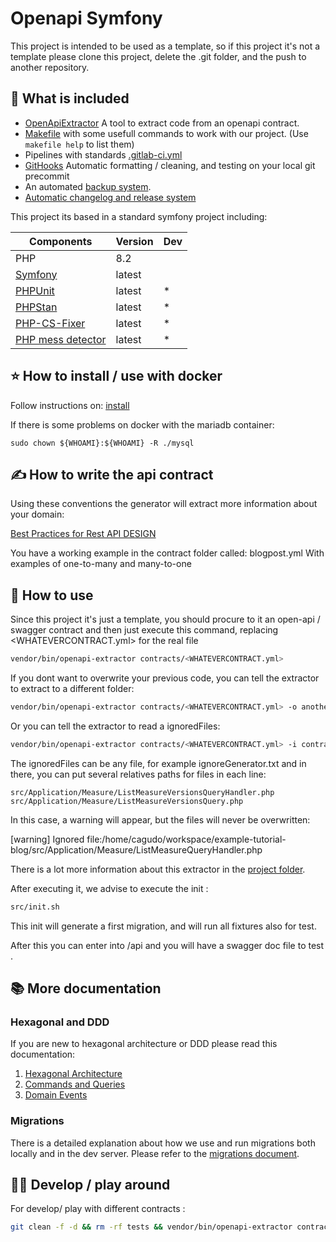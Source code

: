 # Openapi Symfony

This project is intended to be used as a template, so if this project it's not a template please clone this project, delete the .git folder, and the push to another repository.

## :rocket: What is included

- [OpenApiExtractor](https://gitlab.evolucare.io/dpi/hopitalweb/api/openapi-ddd-extractor) A tool to extract code from an openapi contract.
- [Makefile](Makefile) with some usefull commands to work with our project. (Use ```makefile help``` to list them)
- Pipelines with standards [.gitlab-ci.yml](.gitlab-ci.yml)
- [GitHooks](docs/githooks.md) Automatic formatting / cleaning, and testing on your local git precommit
- An automated [backup system](docs/backups.md).
- [Automatic changelog and release system](docs/releases.md)

This project its based in a standard symfony project including:

| Components        | Version | Dev |
|-------------------|---------|-----|
| PHP               | 8.2     |     |
| [Symfony](https://symfony.com)           | latest  |     |
| [PHPUnit](https://symfony.com/doc/current/testing.html)           | latest  | *   |
| [PHPStan](https://github.com/phpstan/phpstan-symfony)           | latest  | *   |
| [PHP-CS-Fixer](https://github.com/PHP-CS-Fixer/PHP-CS-Fixer)      | latest  | *   |
| [PHP mess detector](https://phpmd.org/documentation/index.html) | latest  | *   |


## :star: How to install / use with docker

Follow instructions on: [install](docs/install.md)

If there is some problems on docker with the mariadb container:
```
sudo chown ${WHOAMI}:${WHOAMI} -R ./mysql
```

## :writing_hand: How to write the api contract

Using these conventions the generator will extract more information about your domain:

[Best Practices for Rest API DESIGN](docs/how-to-define-the-api.md)

You have a working example in the contract folder called: blogpost.yml
With examples of one-to-many and many-to-one

## :wrench: How to use

Since this project it's just a template, you should procure to it an open-api / swagger contract
and then just execute this command, replacing <WHATEVERCONTRACT.yml> for the real file

```bash
vendor/bin/openapi-extractor contracts/<WHATEVERCONTRACT.yml>
```

If you dont want to overwrite your previous code, you can tell the extractor to extract to a different folder:

```bash
vendor/bin/openapi-extractor contracts/<WHATEVERCONTRACT.yml> -o anotherFolder
```

Or you can tell the extractor to read a ignoredFiles:

```bash
vendor/bin/openapi-extractor contracts/<WHATEVERCONTRACT.yml> -i contracts/ignoredFiles.txt
```

The ignoredFiles can be any file, for example ignoreGenerator.txt and in there, you can put several relatives paths for files in each line:
```
src/Application/Measure/ListMeasureVersionsQueryHandler.php
src/Application/Measure/ListMeasureVersionsQuery.php
```

In this case, a warning will appear, but the files will never be overwritten:

[warning] Ignored file:/home/cagudo/workspace/example-tutorial-blog/src/Application/Measure/ListMeasureQueryHandler.php

There is a lot more information about this extractor in the [project folder](https://gitlab.evolucare.io/dpi/hopitalweb/api/openapi-ddd-extractor).

After executing it, we advise to execute the init :

```bash
src/init.sh
```

This init will generate a first migration, and will run all fixtures also for test.

After this you can enter into /api and you will have a swagger doc file to test .

## :books: More documentation

### Hexagonal and DDD
If you are new to hexagonal architecture or DDD please read this documentation:

1. [Hexagonal Architecture](docs/hexagonal.md)
2. [Commands and Queries](docs/commands-and-queries.md)
3. [Domain Events](docs/domain-events.md)

### Migrations
There is a detailed explanation about how we use and run migrations both locally and in the dev server.
Please refer to the [migrations document](docs/migrations.md).


## :woman_playing_water_polo: Develop / play around
For develop/ play with different contracts :

```bash
git clean -f -d && rm -rf tests && vendor/bin/openapi-extractor contracts/<YOURCONTRACT>.yml -o ./
```
